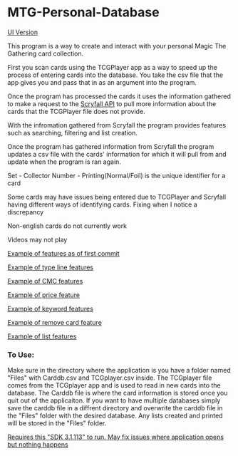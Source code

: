 # MTG-Personal-Database
[UI Version](https://github.com/clharper42/MTGdb)

This program is a way to create and interact with your personal Magic The Gathering card collection.

First you scan cards using the TCGPlayer app as a way to speed up the process of entering cards into the database. You take the csv file that the app gives you and pass that in as an argument into the program.

Once the program has processed the cards it uses the information gathered to make a request to the [Scryfall API](https://scryfall.com/docs/api) to pull more information about the cards that the TCGPlayer file does not provide.

With the infromation gathered from Scryfall the program provides features such as searching, filtering and list creation.

Once the program has gathered information from Scryfall the program updates a csv file with the cards' information for which it will pull from and update when the program is ran again.

Set - Collector Number - Printing(Normal/Foil) is the unique identifier for a card 

Some cards may have issues being entered due to TCGPlayer and Scryfall having different ways of identifying cards. Fixing when I notice a discrepancy

Non-english cards do not currently work

Videos may not play

[Example of features as of first commit](https://streamable.com/60due7)

[Example of type line features](https://streamable.com/pycuqo)

[Example of CMC features](https://streamable.com/k7pmxi)

[Example of price feature](https://streamable.com/h4kjka)

[Example of keyword features](https://streamable.com/crg1at)

[Example of remove card feature](https://streamable.com/4iozq3)

[Example of list features](https://streamable.com/018cpa)

<b><h3>To Use:</h3></b>
Make sure in the directory where the application is you have a folder named "Files" with Carddb.csv and TCGplayer.csv inside. The TCGplayer file comes from the TCGplayer app and is used to read in new cards into the database. The Carddb file is where the card information is stored once you quit out of the applicaiton. If you want to have multiple databases simply save the carddb file in a diffrent directory and overwrite the carddb file in the "Files" folder with the desired database. Any lists created and printed will be stored in the "Files" folder.

[Requires this "SDK 3.1.113" to run. May fix issues where application opens but nothing happens](https://dotnet.microsoft.com/download/dotnet/3.1)
